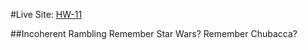 #Live Site:
[HW-11](https://ewilsey.github.io/MART441/HW-11/)

##Incoherent Rambling
Remember Star Wars? Remember Chubacca? 
